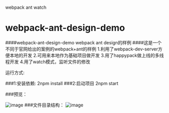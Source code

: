 webpack ant  watch
# webpack-ant-design-demo
####webpack-ant-design-demo webpack ant design的样例
####这是一个不同于官网给出的案例的webpack+ant的样例
    1.利用了webpack-dev-server方便本地的开发
    2.可用来本地作为基础项目做开发
    3.用了happypack做上线的多线程开发
    4.用了watch模式，监听文件的修改

运行方式:

###1:安装依赖:
    2npm install
###2:启动项目
    2npm start
    
###预览：

![image](http://www.highfe.com/node/imgs/ant-demo.png)
###文件目录结构：
![image](http://www.highfe.com/node/imgs/file-dir.png)


